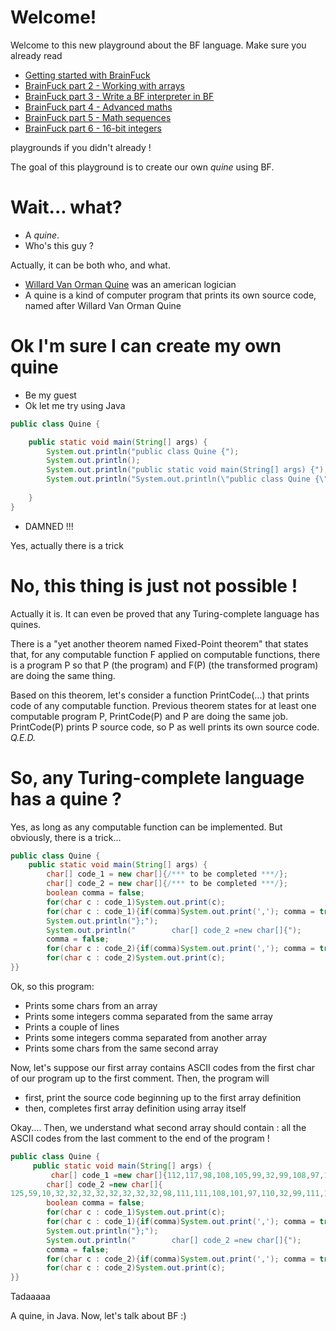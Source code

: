 # Welcome!

Welcome to this new playground about the BF language. Make sure you already read 
* [Getting started with BrainFuck](https://tech.io/playgrounds/50426/getting-started-with-brainfuck/welcome)
* [BrainFuck part 2 - Working with arrays](https://tech.io/playgrounds/50443/brainfuck-part-2---working-with-arrays/welcome)
* [BrainFuck part 3 - Write a BF interpreter in BF](https://www.codingame.com/playgrounds/50446/brainfuck-part-3---write-a-bf-interpreter-in-bf/welcome)
* [BrainFuck part 4 - Advanced maths](https://www.codingame.com/playgrounds/50446/brainfuck-part-3---write-a-bf-interpreter-in-bf/welcome)
* [BrainFuck part 5 - Math sequences](https://www.codingame.com/playgrounds/50478/brainfuck-part-5---math-sequences/welcome)
* [BrainFuck part 6 - 16-bit integers]()

playgrounds if you didn't already !

The goal of this playground is to create our own _quine_ using BF.


# Wait... what?

* A _quine_.
* Who's this guy ?

Actually, it can be both who, and what.
  * [Willard Van Orman Quine](https://en.wikipedia.org/wiki/Willard_Van_Orman_Quine) was an american logician
  * A quine is a kind of computer program that prints its own source code, named after Willard Van Orman Quine


# Ok I'm sure I can create my own quine

* Be my guest
* Ok let me try using Java 

```java
public class Quine {

    public static void main(String[] args) {
        System.out.println("public class Quine {");
        System.out.println();
        System.out.println("public static void main(String[] args) {");
        System.out.println("System.out.println(\"public class Quine {\");");
        
    }
}
```

* DAMNED !!!

Yes, actually there is a trick

# No, this thing is just not possible !

Actually it is. It can even be proved that any Turing-complete language has quines.

There is a "yet another theorem named Fixed-Point theorem" that states that, for any computable function F applied on computable functions, there is a program P so that P (the program) and F(P) (the transformed program) are doing the same thing.

Based on this theorem, let's consider a function PrintCode(...) that prints code of any computable function. Previous theorem states for at least one computable program P, PrintCode(P) and P are doing the same job. PrintCode(P) prints P source code, so P as well prints its own source code. _Q.E.D._

# So, any Turing-complete language has a quine ?

Yes, as long as any computable function can be implemented. But obviously, there is a trick...

```java
public class Quine {
    public static void main(String[] args) {
        char[] code_1 = new char[]{/*** to be completed ***/};
        char[] code_2 = new char[]{/*** to be completed ***/};
        boolean comma = false;
        for(char c : code_1)System.out.print(c);
        for(char c : code_1){if(comma)System.out.print(','); comma = true; System.out.print((int)c);}
        System.out.println("};");
        System.out.println("        char[] code_2 =new char[]{");
        comma = false;
        for(char c : code_2){if(comma)System.out.print(','); comma = true; System.out.print((int)c);}
        for(char c : code_2)System.out.print(c);
}}
```
Ok, so this program:
* Prints some chars from an array
* Prints some integers comma separated from the same array
* Prints a couple of lines
* Prints some integers comma separated from another array
* Prints some chars from the same second array


Now, let's suppose our first array contains ASCII codes from the first char of our program up to the first comment. Then, the program will
* first, print the source code beginning up to the first array definition
* then, completes first array definition using array itself

Okay.... Then, we understand what second array should contain : all the ASCII codes from the last comment to the end of the program ! 

```java
public class Quine {
     public static void main(String[] args) {
         char[] code_1 =new char[]{112,117,98,108,105,99,32,99,108,97,115,115,32,81,117,105,110,101,32,123,10,32,32,32,32,32,112,117,98,108,105,99,32,115,116,97,116,105,99,32,118,111,105,100,32,109,97,105,110,40,83,116,114,105,110,103,91,93,32,97,114,103,115,41,32,123,10,32,32,32,32,32,32,32,32,32,99,104,97,114,91,93,32,99,111,100,101,95,49,32,61,110,101,119,32,99,104,97,114,91,93,123};
        char[] code_2 =new char[]{
125,59,10,32,32,32,32,32,32,32,32,98,111,111,108,101,97,110,32,99,111,109,109,97,32,61,32,102,97,108,115,101,59,10,32,32,32,32,32,32,32,32,102,111,114,40,99,104,97,114,32,99,32,58,32,99,111,100,101,95,49,41,83,121,115,116,101,109,46,111,117,116,46,112,114,105,110,116,40,99,41,59,10,32,32,32,32,32,32,32,32,102,111,114,40,99,104,97,114,32,99,32,58,32,99,111,100,101,95,49,41,123,105,102,40,99,111,109,109,97,41,83,121,115,116,101,109,46,111,117,116,46,112,114,105,110,116,40,39,44,39,41,59,32,99,111,109,109,97,32,61,32,116,114,117,101,59,32,83,121,115,116,101,109,46,111,117,116,46,112,114,105,110,116,40,40,105,110,116,41,99,41,59,125,10,32,32,32,32,32,32,32,32,83,121,115,116,101,109,46,111,117,116,46,112,114,105,110,116,108,110,40,34,125,59,34,41,59,10,32,32,32,32,32,32,32,32,83,121,115,116,101,109,46,111,117,116,46,112,114,105,110,116,108,110,40,34,32,32,32,32,32,32,32,32,99,104,97,114,91,93,32,99,111,100,101,95,50,32,61,110,101,119,32,99,104,97,114,91,93,123,34,41,59,10,32,32,32,32,32,32,32,32,99,111,109,109,97,32,61,32,102,97,108,115,101,59,10,32,32,32,32,32,32,32,32,102,111,114,40,99,104,97,114,32,99,32,58,32,99,111,100,101,95,50,41,123,105,102,40,99,111,109,109,97,41,83,121,115,116,101,109,46,111,117,116,46,112,114,105,110,116,40,39,44,39,41,59,32,99,111,109,109,97,32,61,32,116,114,117,101,59,32,83,121,115,116,101,109,46,111,117,116,46,112,114,105,110,116,40,40,105,110,116,41,99,41,59,125,10,32,32,32,32,32,32,32,32,102,111,114,40,99,104,97,114,32,99,32,58,32,99,111,100,101,95,50,41,83,121,115,116,101,109,46,111,117,116,46,112,114,105,110,116,40,99,41,59,10,125,125};
        boolean comma = false;
        for(char c : code_1)System.out.print(c);
        for(char c : code_1){if(comma)System.out.print(','); comma = true; System.out.print((int)c);}
        System.out.println("};");
        System.out.println("        char[] code_2 =new char[]{");
        comma = false;
        for(char c : code_2){if(comma)System.out.print(','); comma = true; System.out.print((int)c);}
        for(char c : code_2)System.out.print(c);
}}
```
Tadaaaaa

A quine, in Java. Now, let's talk about BF :)
